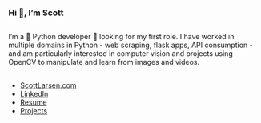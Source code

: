 ### Hi 👋, I’m Scott
##
I’m a 🐍 Python developer 🐍 looking for my first role.  I have worked in multiple domains in Python - web scraping, flask apps, API consumption - and am particularly interested in computer vision and projects using OpenCV to manipulate and learn from images and videos.
##
- <a href="https://www.ScottLarsen.com">ScottLarsen.com</a>
- <a href="https://www.linkedin.com/in/ScottRLarsen/">LinkedIn</a>
- <a href="https://scottlarsen.com/static/Scott-Larsen-Resume.pdf">Resume</a>
- <a href="https://scottlarsen.com/projects">Projects</a>

